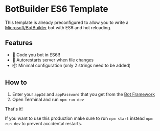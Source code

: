 # BotBuilder ES6 Template
This template is already preconfigured to allow you to write a [Microsoft/BotBuilder](github.com/Microsoft/BotBuilder) bot with ES6 and hot reloading.

## Features
- 🎉 Code you bot in ES6!!
- 🔁 Autorestarts server when file changes
- 📦 Minimal configuration (only 2 strings need to be added)

## How to
1. Enter your `appId` and `appPassword` that you get from the [Bot Framework](dev.botframework.com)
2. Open Terminal and run `npm run dev`

That's it!

If you want to use this production make sure to run `npm start` instead `npm run dev` to prevent accidental restarts.
